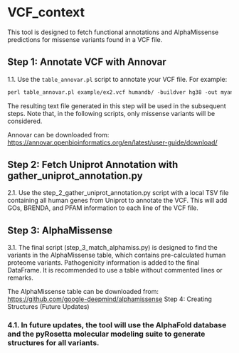# VCF_context

This tool is designed to fetch functional annotations and AlphaMissense predictions for missense variants found in a VCF file.

## Step 1: Annotate VCF with Annovar
1.1. Use the `table_annovar.pl` script to annotate your VCF file. For example:

```perl
perl table_annovar.pl example/ex2.vcf humandb/ -buildver hg38 -out myanno -remove -protocol refGene,cytoBand,exac03,avsnp147,dbnsfp30a -operation g,r,f,f,f -arg '-hgvs',,,, -nastring . -vcfinput -polish
```

The resulting text file generated in this step will be used in the subsequent steps. Note that, in the following scripts, only missense variants will be considered.

Annovar can be downloaded from: https://annovar.openbioinformatics.org/en/latest/user-guide/download/
## Step 2: Fetch Uniprot Annotation with gather_uniprot_annotation.py

2.1. Use the step_2_gather_uniprot_annotation.py script with a local TSV file containing all human genes from Uniprot to annotate the VCF. This will add GOs, BRENDA, and PFAM information to each line of the VCF file.

## Step 3: AlphaMissense

3.1. The final script (step_3_match_alphamiss.py) is designed to find the variants in the AlphaMissense table, which contains pre-calculated human proteome variants. Pathogenicity information is added to the final DataFrame. It is recommended to use a table without commented lines or remarks.

The AlphaMissense table can be downloaded from: https://github.com/google-deepmind/alphamissense
Step 4: Creating Structures (Future Updates)

### 4.1. In future updates, the tool will use the AlphaFold database and the pyRosetta molecular modeling suite to generate structures for all variants.
